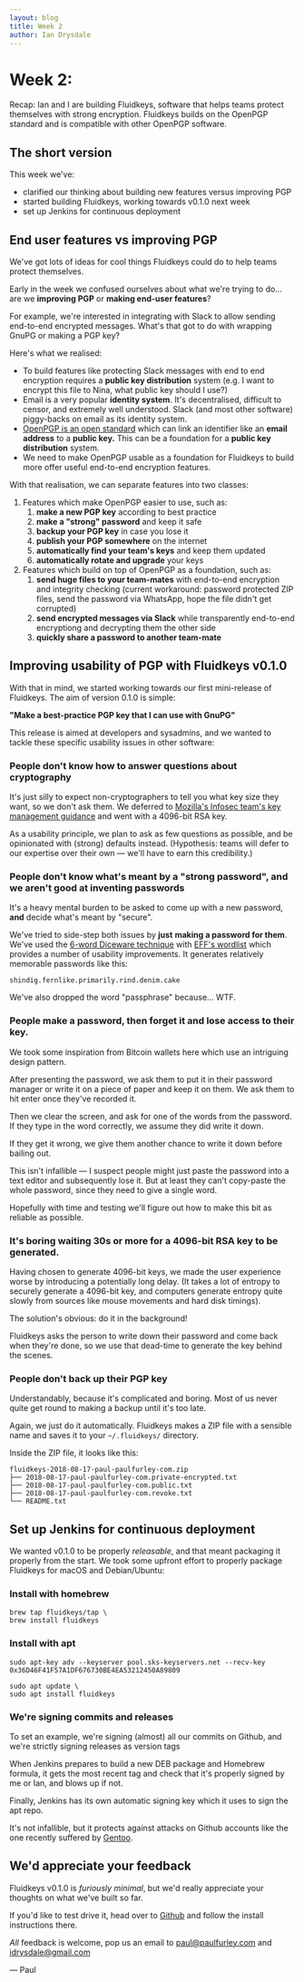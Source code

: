 ```yaml
---
layout: blog
title: Week 2
author: Ian Drysdale
---
```


# Week 2:
Recap: Ian and I are building Fluidkeys, software that helps teams protect themselves with strong encryption. Fluidkeys builds on the OpenPGP standard and is compatible with other OpenPGP software.

## The short version

This week we've:

*   clarified our thinking about building new features versus improving PGP
*   started building Fluidkeys, working towards v0.1.0 next week
*   set up Jenkins for continuous deployment

## End user features vs improving PGP

We've got lots of ideas for cool things Fluidkeys could do to help teams protect themselves.

Early in the week we confused ourselves about what we're trying to do… are we **improving PGP** or **making end-user features**?

For example, we're interested in integrating with Slack to allow sending end-to-end encrypted messages. What's that got to do with wrapping GnuPG or making a PGP key?

Here's what we realised:

*   To build features like protecting Slack messages with end to end encryption requires a **public key distribution** system (e.g. I want to encrypt this file to Nina, what public key should I use?)
*   Email is a very popular **identity system**. It's decentralised, difficult to censor, and extremely well understood. Slack (and most other software) piggy-backs on email as its identity system.
*   [OpenPGP is an open standard](https://tools.ietf.org/html/rfc4880) which can link an identifier like an **email address** to a **public key.** This can be a foundation for a **public key distribution** system.
*   We need to make OpenPGP usable as a foundation for Fluidkeys to build more offer useful end-to-end encryption features.

With that realisation, we can separate features into two classes:

1.  Features which make OpenPGP easier to use, such as:
    1.  **make a new PGP key** according to best practice
    1.  **make a "strong" password** and keep it safe
    1.  **backup your PGP key** in case you lose it
    1.  **publish your PGP somewhere** on the internet
    1.  **automatically find your team's keys** and keep them updated
    1.  **automatically rotate and upgrade** your keys
1.  Features which build on top of OpenPGP as a foundation, such as:
    1.  **send huge files to your team-mates** with end-to-end encryption and integrity checking (current workaround: password protected ZIP files, send the password via WhatsApp, hope the file didn't get corrupted)
    1.  **send encrypted messages via Slack** while transparently end-to-end encryptiong and decrypting them the other side
    1.  **quickly share a password to another team-mate**


## Improving usability of PGP with Fluidkeys v0.1.0

With that in mind, we started working towards our first mini-release of Fluidkeys. The aim of version 0.1.0 is simple:

**"Make a best-practice PGP key that I can use with GnuPG"**

This release is aimed at developers and sysadmins, and we wanted to tackle these specific usability issues in other software:


### People don't know how to answer questions about cryptography

It's just silly to expect non-cryptographers to tell you what key size they want, so we don't ask them. We deferred to [Mozilla's Infosec team's key management guidance](https://infosec.mozilla.org/guidelines/key_management.html) and went with a 4096-bit RSA key.

As a usability principle, we plan to ask as few questions as possible, and be opinionated with (strong) defaults instead. (Hypothesis: teams will defer to our expertise over their own — we'll have to earn this credibility.)


### People don't know what's meant by a "strong password", and we aren't good at inventing passwords

It's a heavy mental burden to be asked to come up with a new password, **and** decide what's meant by "secure".

We've tried to side-step both issues by **just** **making a password for them**. We've used the [6-word Diceware technique](http://world.std.com/%7Ereinhold/diceware.html) with [EFF's wordlist](https://www.eff.org/deeplinks/2016/07/new-wordlists-random-passphrases) which provides a number of usability improvements. It generates relatively memorable passwords like this:

`shindig.fernlike.primarily.rind.denim.cake`

We've also dropped the word "passphrase" because… WTF.

### People make a password, then forget it and lose access to their key.

We took some inspiration from Bitcoin wallets here which use an intriguing design pattern.

After presenting the password, we ask them to put it in their password manager or write it on a piece of paper and keep it on them. We ask them to hit enter once they've recorded it.

Then we clear the screen, and ask for one of the words from the password. If they type in the word correctly, we assume they did write it down.

If they get it wrong, we give them another chance to write it down before bailing out.

This isn't infallible — I suspect people might just paste the password into a text editor and subsequently lose it. But at least they can't copy-paste the whole password, since they need to give a single word.

Hopefully with time and testing we'll figure out how to make this bit as reliable as possible.


### It's boring waiting 30s or more for a 4096-bit RSA key to be generated.

Having chosen to generate 4096-bit keys, we made the user experience worse by introducing a potentially long delay. (It takes a lot of entropy to securely generate a 4096-bit key, and computers generate entropy quite slowly from sources like mouse movements and hard disk timings).

The solution's obvious: do it in the background!

Fluidkeys asks the person to write down their password and come back when they're done, so we use that dead-time to generate the key behind the scenes.


### People don't back up their PGP key

Understandably, because it's complicated and boring. Most of us never quite get round to making a backup until it's too late.

Again, we just do it automatically. Fluidkeys makes a ZIP file with a sensible name and saves it to your `~/.fluidkeys/` directory.

Inside the ZIP file, it looks like this:

```
fluidkeys-2018-08-17-paul-paulfurley-com.zip
├── 2018-08-17-paul-paulfurley-com.private-encrypted.txt
├── 2018-08-17-paul-paulfurley-com.public.txt
├── 2018-08-17-paul-paulfurley-com.revoke.txt
└── README.txt
```

## Set up Jenkins for continuous deployment

We wanted v0.1.0 to be properly _releasable_, and that meant packaging it properly from the start. We took some upfront effort to properly package Fluidkeys for macOS and Debian/Ubuntu:

### Install with homebrew

```
brew tap fluidkeys/tap \
brew install fluidkeys
```

### Install with apt

```
sudo apt-key adv --keyserver pool.sks-keyservers.net --recv-key 0x36D46F41F57A1DF676730BE4EA53212450A89809

sudo apt update \
sudo apt install fluidkeys
```

### We're signing commits and releases

To set an example, we're signing (almost) all our commits on Github, and we're strictly signing releases as version tags

When Jenkins prepares to build a new DEB package and Homebrew formula, it gets the most recent tag and check that it's properly signed by me or Ian, and blows up if not.

Finally, Jenkins has its own automatic signing key which it uses to sign the apt repo.

It's not infallible, but it protects against attacks on Github accounts like the one recently suffered by [Gentoo](https://gentoo.org/news/2018/06/28/Github-gentoo-org-hacked.html).

## We'd appreciate your feedback

Fluidkeys v0.1.0 is *furiously minimal*, but we'd really appreciate your thoughts on what we've built so far.

If you'd like to test drive it, head over to [Github](https://github.com/fluidkeys/fluidkeys) and follow the install instructions there.

*All* feedback is welcome, pop us an email to [paul@paulfurley.com](mailto:paul@paulfurley.com) and [idrysdale@gmail.com](mailto:idrysdale@gmail.com)

— Paul
